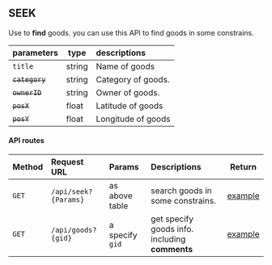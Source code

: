 ## SEEK

Use to **find** goods.
you can use this API to find goods in some constrains.


| parameters     | type  | descriptions                                 |
|:---------------|-------|:---------------------------------------------|
| `title`        | string| Name of goods                                |
| ~~`category`~~     | string| Category of goods.                       |
| ~~`ownerID`~~      |string | Owner of goods.                              |
| ~~`posX`~~         | float | Latitude of goods                            |
| ~~`posY`~~         | float | Longitude of goods                           |

#### API routes
| Method |Request URL         | Params          | Descriptions   | Return|
|--------|:-------------------|:----------------|:---------------|-------|
| `GET`  |`/api/seek?{Params}`| as above table  | search goods in some constrains.| [example](./returns_example.md#apiseekparams)|
| `GET` |`/api/goods?{gid}` | a specify `gid`  | get specify goods info. including **comments**| [example](./returns_example.md#apigoodsgid) |
